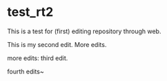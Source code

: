 # test_rt2

This is a test for (first) editing repository through web.

This is my second edit. More edits.

more edits: third edit.

fourth edits~
